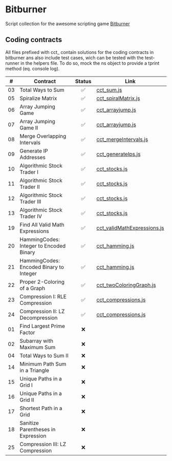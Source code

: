 # Bitburner

Script collection for the awesome scripting game [Bitburner](https://store.steampowered.com/app/1812820/Bitburner/)

## Coding contracts

All files prefixed with cct_ contain solutions for the 
coding contracts in bitburner ans also include test cases, wich can 
be tested with the test-runner in the helpers file. 
To do so, mock the ns object to provide a tprint method (eq. console log).

| # | Contract | Status | Link |
|:---:|---|:---:|---|
| 03 | Total Ways to Sum | ✅ | [cct_sum.js](./cct_sum.js) |
| 05 | Spiralize Matrix | ✅ | [cct_spiralMatrix.js](cct_spiralMatrix.js) |
| 06 | Array Jumping Game | ✅ | [cct_arrayjump.js](cct_arrayjump.js) |
| 07 | Array Jumping Game II | ✅ | [cct_arrayjump.js](cct_arrayjump.js) |
| 08 | Merge Overlapping Intervals | ✅ | [cct_mergeIntervals.js](cct_mergeIntervals.js) |
| 09 | Generate IP Addresses | ✅ | [cct_generateIps.js](cct_generateIps.js) |
| 10 | Algorithmic Stock Trader I | ✅ | [cct_stocks.js](cct_stocks.js) |
| 11 | Algorithmic Stock Trader II | ✅ | [cct_stocks.js](cct_stocks.js) |
| 12 | Algorithmic Stock Trader III | ✅ | [cct_stocks.js](cct_stocks.js) |
| 13 | Algorithmic Stock Trader IV | ✅ | [cct_stocks.js](cct_stocks.js) |
| 19 | Find All Valid Math Expressions | ✅ | [cct_validMathExpressions.js](cct_validMathExpressions.js) |
| 20 | HammingCodes: Integer to Encoded Binary | ✅ | [cct_hamming.js](cct_hamming.js) |
| 21 | HammingCodes: Encoded Binary to Integer | ✅ | [cct_hamming.js](cct_hamming.js) |
| 22 | Proper 2-Coloring of a Graph | ✅ | [cct_twoColoringGraph.js](cct_twoColoringGraph.js) |
| 23 | Compression I: RLE Compression | ✅ | [cct_compressions.js](cct_compressions.js) |
| 24 | Compression II: LZ Decompression | ✅ | [cct_compressions.js](cct_compressions.js) |
| 01 | Find Largest Prime Factor | ❌ | |
| 02 | Subarray with Maximum Sum | ❌ | |
| 04 | Total Ways to Sum II | ❌ | |
| 14 | Minimum Path Sum in a Triangle | ❌ | |
| 15 | Unique Paths in a Grid I | ❌ | |
| 16 | Unique Paths in a Grid II | ❌ | |
| 17 | Shortest Path in a Grid | ❌ | |
| 18 | Sanitize Parentheses in Expression | ❌ | |
| 25 | Compression III: LZ Compression | ❌ | |

